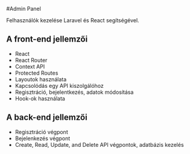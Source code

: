 #Admin Panel

Felhasználók kezelése Laravel és React segítségével.

## A front-end jellemzői

- React
- React Router
- Context API
- Protected Routes
- Layoutok használata
- Kapcsolódás egy API kiszolgálóhoz
- Regisztráció, bejelentkezés, adatok módosítása
- Hook-ok használata

## A back-end jellemzői

- Regisztráció végpont
- Bejelenkezés végpont
- Create, Read, Update, and Delete API végpontok, adatbázis kezelés
